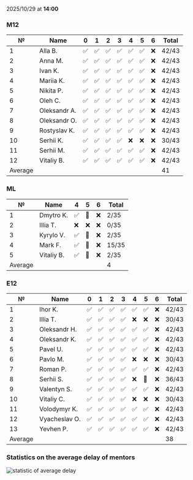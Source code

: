 2025/10/29 at **14:00**
### M12
|№|Name|0|1|2|3|4|5|6|Total|
|-----|-----|-----|-----|-----|-----|-----|-----|-----|-----|
|1|Alla B.|✅|✅|✅|✅|✅|✅|❌|42/43|
|2|Anna M.|✅|✅|✅|✅|✅|✅|❌|42/43|
|3|Ivan K.|✅|✅|✅|✅|✅|✅|❌|42/43|
|4|Mariia K.|✅|✅|✅|✅|✅|✅|❌|42/43|
|5|Nikita P.|✅|✅|✅|✅|✅|✅|❌|42/43|
|6|Oleh C.|✅|✅|✅|✅|✅|✅|❌|42/43|
|7|Oleksandr A.|✅|✅|✅|✅|✅|✅|❌|42/43|
|8|Oleksandr O.|✅|✅|✅|✅|✅|✅|❌|42/43|
|9|Rostyslav K.|✅|✅|✅|✅|✅|✅|❌|42/43|
|10|Serhii K.|✅|✅|✅|✅|❌|❌|❌|30/43|
|11|Serhii M.|✅|✅|✅|✅|✅|✅|❌|42/43|
|12|Vitaliy B.|✅|✅|✅|✅|✅|✅|❌|42/43|
|Average|||||||||41|
### ML
|№|Name|4|5|6|Total|
|-----|-----|-----|-----|-----|-----|
|1|Dmytro K.|✅|🔄|❌|2/35|
|2|Illia T.|❌|❌|❌|0/35|
|3|Kyrylo V.|✅|🔄|❌|2/35|
|4|Mark F.|✅|🔄|❌|15/35|
|5|Vitaliy B.|✅|🔄|❌|2/35|
|Average|||||4|
### E12
|№|Name|0|1|2|3|4|5|6|Total|
|-----|-----|-----|-----|-----|-----|-----|-----|-----|-----|
|1|Ihor K.|✅|✅|✅|✅|✅|✅|❌|42/43|
|2|Illia T.|✅|✅|✅|✅|❌|❌|❌|30/43|
|3|Oleksandr H.|✅|✅|✅|✅|✅|✅|❌|42/43|
|4|Oleksandr K.|✅|✅|✅|✅|✅|✅|❌|42/43|
|5|Pavel U.|✅|✅|✅|✅|✅|✅|❌|42/43|
|6|Pavlo M.|✅|✅|✅|✅|❌|❌|❌|30/43|
|7|Roman P.|✅|✅|✅|✅|✅|✅|❌|42/43|
|8|Serhii S.|✅|✅|✅|✅|❌|🔄|❌|36/43|
|9|Valentyn S.|✅|✅|✅|✅|✅|✅|❌|42/43|
|10|Vitaliy C.|✅|✅|✅|✅|❌|❌|❌|30/43|
|11|Volodymyr K.|✅|✅|✅|✅|✅|✅|❌|42/43|
|12|Vyacheslav O.|✅|✅|✅|✅|✅|✅|❌|42/43|
|13|Yevhen P.|✅|✅|✅|✅|✅|✅|❌|42/43|
|Average|||||||||38|

### Statistics on the average delay of mentors
![statistic of average delay](https://docs.google.com/spreadsheets/d/e/2PACX-1vTRGxaJWiz7gJtvcjwtHPyyd5ju-BPGGEvp5XTIwGS92XWrY8xHYajrexYFqIVDSJIX7LGb8XaB6X3S/pubchart?oid=1439917493&format=image)

